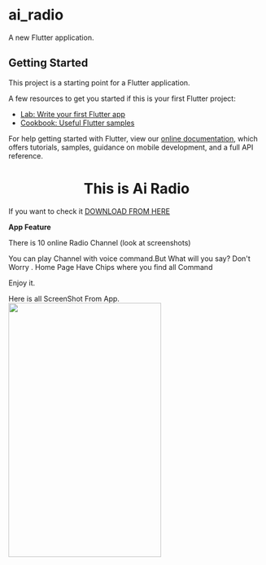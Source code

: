 # ai_radio

A new Flutter application.

## Getting Started

This project is a starting point for a Flutter application.

A few resources to get you started if this is your first Flutter project:

- [Lab: Write your first Flutter app](https://flutter.dev/docs/get-started/codelab)
- [Cookbook: Useful Flutter samples](https://flutter.dev/docs/cookbook)

For help getting started with Flutter, view our
[online documentation](https://flutter.dev/docs), which offers tutorials,
samples, guidance on mobile development, and a full API reference.

<h1 style="text-align:center">This is Ai Radio</h1>
<p>If you want to check it <a href="https://drive.google.com/file/d/1-1e-vyjyu9BflJ_RD_pVdimwaUsnz78_/view?usp=drivesdk">DOWNLOAD FROM HERE</a></p>

<b>App Feature</b>
<p>There is 10 online Radio Channel (look at screenshots)</p>
<p>You can play Channel with voice command.But What will you say? Don't Worry . Home Page Have Chips where you find all Command</p>
Enjoy it.


Here is all ScreenShot From App.
<img src="(https://user-images.githubusercontent.com/73518920/132128081-de459007-b100-4e34-9681-8dd62815bf2d.jpg" height= "500" width ="300">
<!-- <img src="https://user-images.githubusercontent.com/73518920/131622715-5c3b9f79-6869-4b4d-bb0d-632460a044e8.jpg" height= "500" width ="300"> -->
